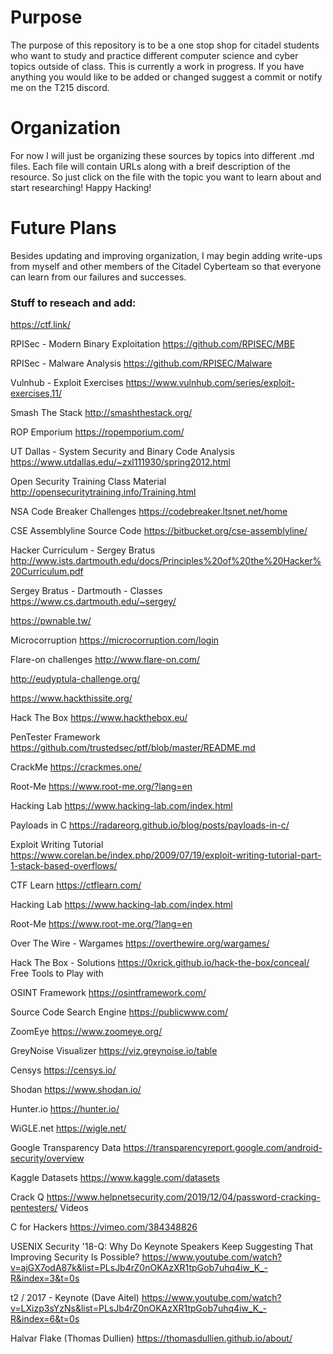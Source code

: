 # Purpose
The purpose of this repository is to be a one stop shop for citadel students who want to study and practice different computer science and cyber topics outside of class. 
This is currently a work in progress. If you have anything you would like to be added or changed suggest a commit or notify me on the T215 discord.

# Organization
For now I will just be organizing these sources by topics into different .md files.  Each file will contain URLs along with a breif description of the resource. So just click on the file with the topic you want to learn about and start researching!
Happy Hacking!

# Future Plans
Besides updating and improving organization, I may begin adding write-ups from myself and other members of the Citadel Cyberteam so that everyone can learn from our failures and successes.

### Stuff to reseach and add:
https://ctf.link/

RPISec - Modern Binary Exploitation
https://github.com/RPISEC/MBE

RPISec - Malware Analysis
https://github.com/RPISEC/Malware

Vulnhub - Exploit Exercises
https://www.vulnhub.com/series/exploit-exercises,11/

Smash The Stack
http://smashthestack.org/

ROP Emporium
https://ropemporium.com/

UT Dallas - System Security and Binary Code Analysis
https://www.utdallas.edu/~zxl111930/spring2012.html

Open Security Training Class Material
http://opensecuritytraining.info/Training.html

NSA Code Breaker Challenges
https://codebreaker.ltsnet.net/home

CSE Assemblyline Source Code
https://bitbucket.org/cse-assemblyline/

Hacker Curriculum - Sergey Bratus
http://www.ists.dartmouth.edu/docs/Principles%20of%20the%20Hacker%20Curriculum.pdf

Sergey Bratus - Dartmouth - Classes
https://www.cs.dartmouth.edu/~sergey/

https://pwnable.tw/

Microcorruption
https://microcorruption.com/login

Flare-on challenges
http://www.flare-on.com/

http://eudyptula-challenge.org/

https://www.hackthissite.org/

Hack The Box
https://www.hackthebox.eu/

PenTester Framework
https://github.com/trustedsec/ptf/blob/master/README.md

CrackMe
https://crackmes.one/

Root-Me
https://www.root-me.org/?lang=en

Hacking Lab
https://www.hacking-lab.com/index.html

Payloads in C
https://radareorg.github.io/blog/posts/payloads-in-c/

Exploit Writing Tutorial
https://www.corelan.be/index.php/2009/07/19/exploit-writing-tutorial-part-1-stack-based-overflows/

CTF Learn
https://ctflearn.com/

Hacking Lab
https://www.hacking-lab.com/index.html

Root-Me
https://www.root-me.org/?lang=en

Over The Wire - Wargames
https://overthewire.org/wargames/

Hack The Box - Solutions
https://0xrick.github.io/hack-the-box/conceal/
Free Tools to Play with

OSINT Framework
https://osintframework.com/

Source Code Search Engine
https://publicwww.com/

ZoomEye
https://www.zoomeye.org/

GreyNoise Visualizer
https://viz.greynoise.io/table

Censys
https://censys.io/

Shodan
https://www.shodan.io/

Hunter.io
https://hunter.io/

WiGLE.net
https://wigle.net/

Google Transparency Data
https://transparencyreport.google.com/android-security/overview

Kaggle Datasets
https://www.kaggle.com/datasets

Crack Q
https://www.helpnetsecurity.com/2019/12/04/password-cracking-pentesters/
Videos

C for Hackers
https://vimeo.com/384348826

USENIX Security '18-Q: Why Do Keynote Speakers Keep Suggesting That Improving Security Is Possible?
https://www.youtube.com/watch?v=ajGX7odA87k&list=PLsJb4rZ0nOKAzXR1tpGob7uhq4iw_K_-R&index=3&t=0s

t2 / 2017 - Keynote (Dave Aitel)
https://www.youtube.com/watch?v=LXizp3sYzNs&list=PLsJb4rZ0nOKAzXR1tpGob7uhq4iw_K_-R&index=6&t=0s

Halvar Flake (Thomas Dullien)
https://thomasdullien.github.io/about/
